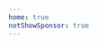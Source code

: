```yaml
---
home: true
notShowSponsor: true
---
```



<script>
export default {
  mounted() {
  },
  methods: {
  }
}

</script>
<style>
  /*@import "./.vuepress/public/css/home.scss";*/
.hero {
  padding: 0;
}
.bg-box {
    width: 100%;
    /*height: 100vh;*/
    overflow: hidden;
    position: relative;
}
.my-class {
    max-width: 100%;
    margin: 0 auto;
    padding: 0;
}
.x {
    padding-top: 0;
}
.text-box {
    width: 100%;
    height: 150px;
    text-align: center;
    position: absolute;
    top: 20vw;
    z-index: 3;
    left: 50%;
    transform: translateX(-50%);
    color: aqua;
}
.p1 {
    font-size: 10vw;
    line-height: normal;
    margin: 0 auto;
}
.p2 {
    font-size: 3vw;
    font-weight: 500;
    /*line-height: normal;*/
    margin: 10px auto ;
    letter-spacing: 0.5vw;
}
.my-hero {
    display: none;
}

</style>

